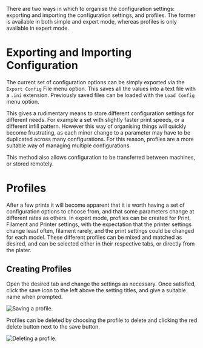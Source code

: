 There are two ways in which to organise the configuration settings:
exporting and importing the configuration settings, and profiles. The
former is available in both simple and expert mode, whereas profiles is
only available in expert mode.

Exporting and Importing Configuration
=====================================



The current set of configuration options can be simply exported via the
`Export Config` File menu option. This saves all the values into a text
file with a `.ini` extension. Previously saved files can be loaded with
the `Load Config` menu option.

This gives a rudimentary means to store different configuration settings
for different needs. For example a set with slightly faster print
speeds, or a different infill pattern. However this way of organising
things will quickly become frustrating, as each minor change to a
parameter may have to be duplicated across many configurations. For this
reason, profiles are a more suitable way of managing multiple
configurations.

This method also allows configuration to be transferred between
machines, or stored remotely.

Profiles
========



After a few prints it will become apparent that it is worth having a set
of configuration options to choose from, and that some parameters change
at different rates as others. In expert mode, profiles can be created
for Print, Filament and Printer settings, with the expectation that the
printer settings change least often, filament rarely, and the print
settings could be changed for each model. These different profiles can
be mixed and matched as desired, and can be selected either in their
respective tabs, or directly from the plater.

Creating Profiles
-----------------



Open the desired tab and change the settings as necessary. Once
satisfied, click the save icon to the left above the setting titles, and
give a suitable name when prompted.

 ![Saving a profile.](organising/creating_a_profile.png "fig:")


Profiles can be deleted by choosing the profile to delete and clicking
the red delete button next to the save button.

 ![Deleting a profile.](organising/deleting_a_profile.png "fig:")

